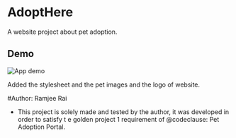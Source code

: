 # AdoptHere

A website project about pet adoption.


## Demo

![App demo](images/demo.gif)


Added the stylesheet and the pet images and the logo of website.


#Author: Ramjee Rai
- This project is solely made and tested by the author, it was developed in order to satisfy t e golden project 1 requirement of @codeclause: Pet Adoption Portal.
